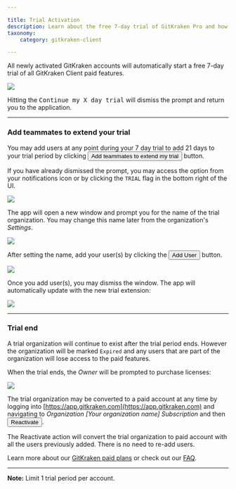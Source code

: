 ```yaml
---

title: Trial Activation
description: Learn about the free 7-day trial of GitKraken Pro and how to extend it.
taxonomy:
    category: gitkraken-client

---
```


All newly activated GitKraken accounts will automatically start a free 7-day trial of all GitKraken Client paid features.

<img src="/img/documentation/managing-organizations/trial/trial-start.png" srcset="/img/documentation/managing-organizations/trial/trial-start@2x.png 2x" class="img-responsive center img-bordered">

Hitting the <kbd>Continue my X day trial</kbd> will dismiss the prompt and return you to the application.

***

### Add teammates to extend your trial

You may add users at any point during your 7 day trial to add 21 days to your trial period by clicking <button class='button button--success button--ui button--nolink'>Add teammates to extend my trial</button> button.

If you have already dismissed the prompt, you may access the option from your notifications <i class="fas fa-bell"></i> icon or by clicking the `TRIAL` flag in the bottom right of the UI.

<img src="/img/documentation/managing-organizations/trial/extend-trial.png" srcset="/img/documentation/managing-organizations/trial/extend-trial@2x.png 2x" class="img-responsive center img-bordered">

The app will open a new window and prompt you for the name of the trial organization. You may change this name later from the organization's *Settings*.

<img src="/img/documentation/managing-organizations/trial/create-trial-org.png" srcset="/img/documentation/managing-organizations/trial/create-trial-org@2x.png 2x" class="img-responsive center img-bordered">

After setting the name, add your user(s) by clicking the <button class='button button--success button--ui button--nolink'>Add User</button> button.

<img src="/img/documentation/managing-organizations/trial/add-trial-user.png" srcset="/img/documentation/managing-organizations/trial/add-trial-user@2x.png 2x" class="img-responsive center img-bordered">

Once you add user(s), you may dismiss the window. The app will automatically update with the new trial extension:

<img src="/img/documentation/managing-organizations/trial/extended-trial.png" srcset="/img/documentation/managing-organizations/trial/extended-trial@2x.png 2x" class="img-responsive center img-bordered">

***

### Trial end

A trial organization will continue to exist after the trial period ends. However the organization will be marked `Expired` and any users that are part of the organization will lose access to the paid features.

When the trial ends, the *Owner* will be prompted to purchase licenses:

<img src="/img/documentation/managing-organizations/trial/trial-end-org-owner.png" srcset="/img/documentation/managing-organizations/trial/trial-end-org-owner@2x.png 2x" class="img-responsive center img-bordered">

The trial organization may be converted to a paid account at any time by logging into [https://app.gitkraken.com](https://app.gitkraken.com) and navigating to <em class="context-menu">Organization  <i class="fa fa-caret-right"></i> [Your organization name] <i class="fa fa-caret-right"></i> Subscription </em> and then <button class='button button--success button--ui button--nolink'>Reactivate</button>. 

The Reactivate action will convert the trial organization to paid account with all the users previously added. There is no need to re-add users.

Learn more about our [GitKraken paid plans](https://www.gitkraken.com/features) or check out our [FAQ](/account/faq/).

***

<div class='callout callout--basic'>
    <p><strong>Note:</strong> Limit 1 trial period per account. 
</p>
</div>


